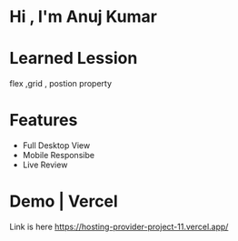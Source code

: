 # Hi , I'm Anuj Kumar

# Learned Lession

flex ,grid , postion property

# Features

- Full Desktop View
- Mobile Responsibe
- Live Review

# Demo | Vercel

Link is here
https://hosting-provider-project-11.vercel.app/

